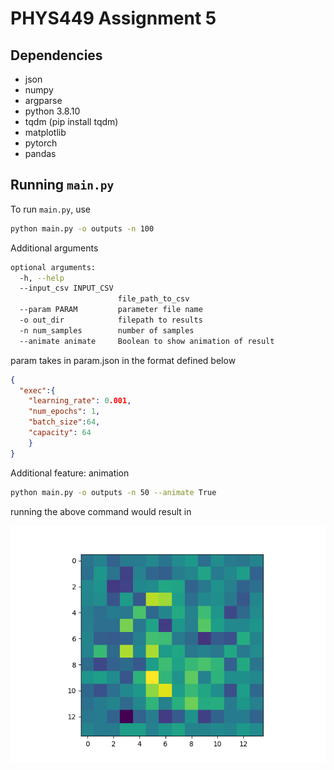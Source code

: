 # PHYS449 Assignment 5

## Dependencies

- json
- numpy
- argparse
- python 3.8.10
- tqdm (pip install tqdm)
- matplotlib
- pytorch
- pandas

## Running `main.py`

To run `main.py`, use

```sh
python main.py -o outputs -n 100
```
Additional arguments
```sh
optional arguments:
  -h, --help
  --input_csv INPUT_CSV
                        file_path_to_csv
  --param PARAM         parameter file name
  -o out_dir            filepath to results
  -n num_samples        number of samples
  --animate animate     Boolean to show animation of result
```
param takes in param.json in the format defined below
```json
{
  "exec":{
    "learning_rate": 0.001,
    "num_epochs": 1,
    "batch_size":64,
    "capacity": 64
    }
}
```

Additional feature: animation

```sh
python main.py -o outputs -n 50 --animate True
```

running the above command would result in

![](VAE.gif)